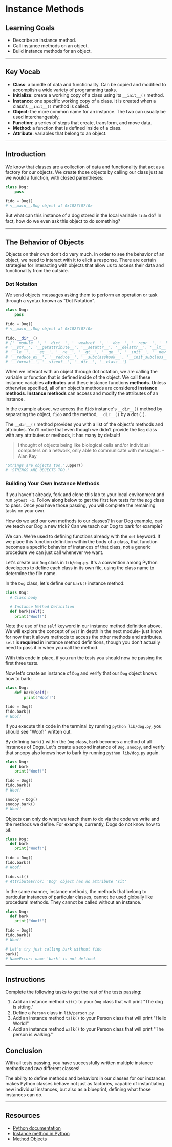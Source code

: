 # Instance Methods

## Learning Goals

- Describe an instance method.
- Call instance methods on an object.
- Build instance methods for an object.

***

## Key Vocab

- **Class**: a bundle of data and functionality. Can be copied and modified to
accomplish a wide variety of programming tasks.
- **Initialize**: create a working copy of a class using its `__init__()`
method.
- **Instance**: one specific working copy of a class. It is created when a
class's `__init__()` method is called.
- **Object**: the more common name for an instance. The two can usually be used
interchangeably.
- **Function**: a series of steps that create, transform, and move data.
- **Method**: a function that is defined inside of a class.
- **Attribute**: variables that belong to an object.

***

## Introduction

We know that classes are a collection of data and functionality that act as a
factory for our objects. We create those objects by calling our class just as
we would a function, with closed parentheses:

```py
class Dog:
    pass

fido = Dog()
# <__main__.Dog object at 0x1027f07f0>
```

But what can this instance of a dog stored in the local variable `fido` do? In
fact, how do we even ask this object to do something?

***

## The Behavior of Objects

Objects on their own don't do very much. In order to see the behavior of an
object, we need to interact with it to elicit a response. There are certain
strategies for interacting with objects that allow us to access their data and
functionality from the outside.

### Dot Notation

We send objects messages asking them to perform an operation or task through a
syntax known as "Dot Notation".

```py
class Dog:
    pass

fido = Dog()
# <__main__.Dog object at 0x1027f07f0>

fido.__dir__()
# ['__module__', '__dict__', '__weakref__', '__doc__', '__repr__', '__hash__',
# '__str__', '__getattribute__', '__setattr__', '__delattr__', '__lt__',
# '__le__', '__eq__', '__ne__', '__gt__', '__ge__', '__init__', '__new__',
# '__reduce_ex__', '__reduce__', '__subclasshook__', '__init_subclass__',
# '__format__', '__sizeof__', '__dir__', '__class__']
```

When we interact with an object through dot notation, we are calling the
variable or function that is defined inside of the object. We call these
instance variables **attributes** and these instance functions **methods**.
Unless otherwise specified, all of an object's methods are considered
**instance methods**. **Instance methods** can access and modify the
attributes of an instance.

In the example above, we access the `fido` instance's `__dir__()` method by
separating the object, `fido` and the method, `__dir__()` by a dot
(`.`).

The `__dir__()` method provides you with a list of the object's methods and
attributes. You'll notice that even though we didn't provide the `Dog` class
with any attributes or methods, it has many by default!

> I thought of objects being like biological cells and/or individual computers
> on a network, only able to communicate with messages. - Alan Kay

```py
"Strings are objects too.".upper()
# 'STRINGS ARE OBJECTS TOO.'
```

### Building Your Own Instance Methods

If you haven't already, fork and clone this lab to your local environment and
run `pytest -x`. Follow along below to get the first few tests for the `Dog`
class to pass. Once you have those passing, you will complete the remaining
tasks on your own.

How do we add our own methods to our classes? In our Dog example, can we teach
our Dog a new trick? Can we teach our Dog to bark for example?

We can. We're used to defining functions already with the `def` keyword. If we
place this function definition within the body of a class, that function
becomes a specific behavior of instances of that class, not a generic procedure
we can just call whenever we want.

Let's create our `Dog` class in `lib/dog.py`. It's a convention among Python
developers to define each class in its own file, using the class name to
determine the file name.

In the `Dog` class, let's define our `bark()` instance method:

```py
class Dog:
  # Class body

  # Instance Method Definition
  def bark(self):
    print("Woof!")

```

Note the use of the `self` keyword in our instance method definition above. We
will explore the concept of `self` in depth in the next module- just know for
now that it allows methods to access the other methods and attributes. `self`
is **required** in instance method definitions, though you don't actually need
to pass it in when you call the method.

With this code in place, if you run the tests you should now be passing the
first three tests.

Now let's create an instance of `Dog` and verify that our `Dog` object knows how
to bark:

```py
class Dog:
    def bark(self):
        print("Woof!")

fido = Dog()
fido.bark()
# Woof!
```

If you execute this code in the terminal by running `python lib/dog.py`, you
should see "Woof!" written out.

By defining `bark()` within the `Dog` class, `bark` becomes a method of all
instances of Dogs. Let's create a second instance of `Dog`, `snoopy`, and verify
that snoopy also knows how to bark by running `python lib/dog.py` again.

```py
class Dog:
  def bark
    print("Woof!")

fido = Dog()
fido.bark()
# Woof!

snoopy = Dog()
snoopy.bark()
# Woof!
```

Objects can only do what we teach them to do via the code we write and the
methods we define. For example, currently, Dogs do not know how to sit.

```py
class Dog:
  def bark
    print("Woof!")

fido = Dog()
fido.bark()
# Woof!

fido.sit()
# AttributeError: 'Dog' object has no attribute 'sit'
```

In the same manner, instance methods, the methods that belong to particular
instances of particular classes, cannot be used globally like procedural
methods. They cannot be called without an instance.

```py
class Dog:
  def bark
    print("Woof!")

fido = Dog()
fido.bark()
# Woof!

# Let's try just calling bark without fido
bark()
# NameError: name 'bark' is not defined
```

***

## Instructions

Complete the following tasks to get the rest of the tests passing:

1. Add an instance method `sit()` to your `Dog` class that will print "The dog
is sitting."
2. Define a `Person` class in `lib/person.py`
3. Add an instance method `talk()` to your Person class that will print "Hello World!"
4. Add an instance method `walk()` to your Person class that will print "The
person is walking."

## Conclusion

With all tests passing, you have successfully written multiple instance methods
and _two_ different classes!

The ability to define methods and behaviors in our classes for our instances
makes Python classes behave not just as factories, capable of instantiating new
individual instances, but also as a blueprint, defining what those instances
can do.

***

## Resources

- [Python documentation][python docs]
- [Instance method in Python](https://www.geeksforgeeks.org/instance-method-in-python/)
- [Method Objects](https://docs.python.org/3/tutorial/classes.html#method-objects)

[python docs]: https://docs.python.org/3/
